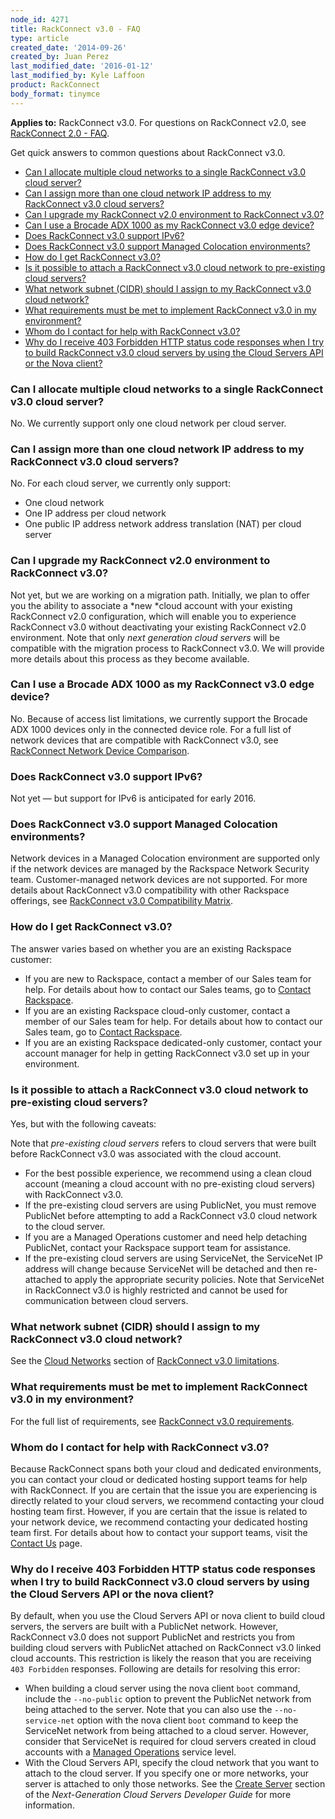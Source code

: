 ```yaml
---
node_id: 4271
title: RackConnect v3.0 - FAQ
type: article
created_date: '2014-09-26'
created_by: Juan Perez
last_modified_date: '2016-01-12'
last_modified_by: Kyle Laffoon
product: RackConnect
body_format: tinymce
---
```


**Applies to:** RackConnect v3.0. For questions on RackConnect v2.0, see
[RackConnect 2.0 -
FAQ](/how-to/rackconnect-20-faq).

Get quick answers to common questions about RackConnect v3.0.

-   [Can I allocate multiple cloud networks to a single RackConnect v3.0
    cloud server?](#1)
-   [Can I assign more than one cloud network IP address to my
    RackConnect v3.0 cloud servers?](#2)
-   [Can I upgrade my RackConnect v2.0 environment to RackConnect
    v3.0?](#3)
-   [Can I use a Brocade ADX 1000 as my RackConnect v3.0 edge
    device?](#4)
-   [Does RackConnect v3.0 support IPv6?](#5)
-   [Does RackConnect v3.0 support Managed Colocation environments?](#6)
-   [How do I get RackConnect v3.0?](#7)
-   [Is it possible to attach a RackConnect v3.0 cloud network to
    pre-existing cloud servers?](#isitpossible)
-   [What network subnet (CIDR) should I assign to my RackConnect v3.0
    cloud network?](#8)
-   [What requirements must be met to implement RackConnect v3.0 in my
    environment?](#9)
-   [Whom do I contact for help with RackConnect v3.0?](#10)
-   [Why do I receive 403 Forbidden HTTP status code responses when I
    try to build RackConnect v3.0 cloud servers by using the Cloud
    Servers API or the Nova client?](#11)

### <a href="" id="1"></a>Can I allocate multiple cloud networks to a single RackConnect v3.0 cloud server?

No. We currently support only one cloud network per cloud server.



### <a href="" id="2"></a>Can I assign more than one cloud network IP address to my RackConnect v3.0 cloud servers?

No. For each cloud server, we currently only support:

-   One cloud network
-   One IP address per cloud network
-   One public IP address network address translation (NAT) per cloud
    server



### <a href="" id="3"></a>Can I upgrade my RackConnect v2.0 environment to RackConnect v3.0?

Not yet, but we are working on a migration path. Initially, we plan to
offer you the ability to associate a *new *cloud account with your
existing RackConnect v2.0 configuration, which will enable you to
experience RackConnect v3.0 without deactivating your existing
RackConnect v2.0 environment. Note that only *next generation cloud
servers* will be compatible with the migration process to RackConnect
v3.0. We will provide more details about this process as they become
available.



### <a href="" id="4"></a>Can I use a Brocade ADX 1000 as my RackConnect v3.0 edge device?

No. Because of access list limitations, we currently support the Brocade
ADX 1000 devices only in the connected device role. For a full list of
network devices that are compatible with RackConnect v3.0, see
[RackConnect Network Device
Comparison](/how-to/rackconnect-network-device-comparison).



### <a href="" id="5"></a>Does RackConnect v3.0 support IPv6?

Not yet &mdash; but support for IPv6 is anticipated for early 2016.



### <a href="" id="6"></a>Does RackConnect v3.0 support Managed Colocation environments?

Network devices in a Managed Colocation environment are supported only
if the network devices are managed by the Rackspace Network Security
team. Customer-managed network devices are not supported. For more
details about RackConnect v3.0 compatibility with other Rackspace
offerings, see [RackConnect v3.0 Compatibility
Matrix](/how-to/rackconnect-v30-compatibility).



### <a href="" id="7"></a>How do I get RackConnect v3.0?



The answer varies based on whether you are an existing Rackspace
customer:

-   If you are new to Rackspace, contact a member of our Sales team
    for help. For details about how to contact our Sales teams, go to
    [Contact
    Rackspace](http://www.rackspace.com/information/contactus/).
-   If you are an existing Rackspace cloud-only customer, contact a
    member of our Sales team for help. For details about how to contact
    our Sales team, go to [Contact
    Rackspace](http://www.rackspace.com/information/contactus/).
-   If you are an existing Rackspace dedicated-only customer, contact
    your account manager for help in getting RackConnect v3.0 set up in
    your environment.



### <a href="" id="isitpossible"></a>Is it possible to attach a RackConnect v3.0 cloud network to pre-existing cloud servers?

Yes, but with the following caveats:

Note that *pre-existing cloud servers* refers to cloud servers that were
built before RackConnect v3.0 was associated with the cloud account.

-   For the best possible experience, we recommend using a clean cloud
    account (meaning a cloud account with no pre-existing cloud servers)
    with RackConnect v3.0.
-   If the pre-existing cloud servers are using PublicNet, you
    must remove PublicNet before attempting to add a RackConnect v3.0
    cloud network to the cloud server.
-   If you are a Managed Operations customer and need help detaching
    PublicNet, contact your Rackspace support team for assistance.
-   If the pre-existing cloud servers are using ServiceNet, the
    ServiceNet IP address will change because ServiceNet will
    be detached and then re-attached to apply the appropriate
    security policies. Note that ServiceNet in RackConnect v3.0 is
    highly restricted and cannot be used for communication
    between cloud servers.



### <a href="" id="8"></a>What network subnet (CIDR) should I assign to my RackConnect v3.0 cloud network?

See the [Cloud
Networks](/how-to/rackconnect-v30-limitations) section
of [RackConnect v3.0
limitations](/how-to/rackconnect-v30-limitations).



### <a href="" id="9"></a>What requirements must be met to implement RackConnect v3.0 in my environment?

For the full list of requirements, see [RackConnect v3.0
requirements](/how-to/rackconnect-v30-requirements).



### <a href="" id="10"></a>Whom do I contact for help with RackConnect v3.0?

Because RackConnect spans both your cloud and dedicated environments,
you can contact your cloud or dedicated hosting support teams for help
with RackConnect. If you are certain that the issue you are experiencing
is directly related to your cloud servers, we recommend contacting your
cloud hosting team first. However, if you are certain that the issue is
related to your network device, we recommend contacting your dedicated
hosting team first. For details about how to contact your support teams,
visit the [Contact
Us](/how-to/support) page.



### <a href="" id="11"></a>Why do I receive 403 Forbidden HTTP status code responses when I try to build RackConnect v3.0 cloud servers by using the Cloud Servers API or the nova client?

By default, when you use the Cloud Servers API or nova client to build
cloud servers, the servers are built with a PublicNet network. However,
RackConnect v3.0 does not support PublicNet and restricts you from
building cloud servers with PublicNet attached on RackConnect v3.0
linked cloud accounts. This restriction is likely the reason that you
are receiving `403 Forbidden` responses. Following are details for
resolving this error:

-   When building a cloud server using the nova client `boot` command,
    include the `--no-public` option to prevent the PublicNet network
    from being attached to the server. Note that you can also use the
    `--no-service-net` option with the nova client `boot` command to
    keep the ServiceNet network from being attached to a cloud server.
    However, consider that ServiceNet is required for cloud servers
    created in cloud accounts with a [Managed
    Operations](http://www.rackspace.com/managed-cloud/) service level.
-   With the Cloud Servers API, specify the cloud network that you want
    to attach to the cloud server. If you specify one or more networks,
    your server is attached to only those networks. See the [Create
    Server](http://docs.rackspace.com/servers/api/v2/cs-devguide/content/CreateServers.html)
    section of the *Next-Generation Cloud Servers Developer Guide* for
    more information.


